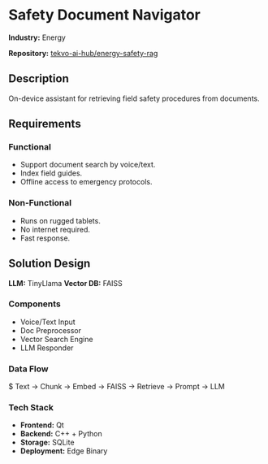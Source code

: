 ﻿# Safety Document Navigator

**Industry:** Energy

**Repository:** [tekvo-ai-hub/energy-safety-rag](https://github.com/tekvo-ai-hub/energy-safety-rag)

## Description
On-device assistant for retrieving field safety procedures from documents.

## Requirements
### Functional
- Support document search by voice/text.
- Index field guides.
- Offline access to emergency protocols.
### Non-Functional
- Runs on rugged tablets.
- No internet required.
- Fast response.
## Solution Design
**LLM:** TinyLlama
**Vector DB:** FAISS

### Components
- Voice/Text Input
- Doc Preprocessor
- Vector Search Engine
- LLM Responder
### Data Flow
$ Text → Chunk → Embed → FAISS → Retrieve → Prompt → LLM

### Tech Stack
- **Frontend:** Qt
- **Backend:** C++ + Python
- **Storage:** SQLite
- **Deployment:** Edge Binary
